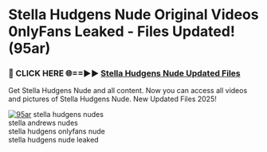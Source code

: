 # Stella Hudgens Nude Original Videos 0nlyFans Leaked - Files Updated! (95ar)

<h3>🔴 CLICK HERE 🌐==►► <a href="https://tinyurl.com/5h6xmrr3" rel="nofollow">Stella Hudgens Nude Updated Files</a></h3>

Get Stella Hudgens Nude and all content. Now you can access all videos and pictures of Stella Hudgens Nude. New Updated Files 2025!

[![95ar](https://i.imgur.com/KVD873Z.gif)](https://tinyurl.com/5h6xmrr3)
stella hudgens nudes<br>
stella andrews nudes<br>
stella hudgens onlyfans nude<br>
stella hudgens nude leaked